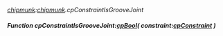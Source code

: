 _[chipmunk](../../modules/chipmunk/chipmunk-module.md):[chipmunk](../../modules/chipmunk/chipmunk-module.md).cpConstraintIsGrooveJoint_
##### Function cpConstraintIsGrooveJoint:[cpBool](../../modules/chipmunk/chipmunk-cpbool.md)( constraint:[cpConstraint](../../modules/chipmunk/chipmunk-cpconstraint.md) )
